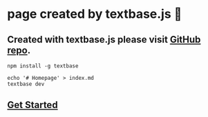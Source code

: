 # page created by textbase.js 🧬

## Created with textbase.js please visit [GitHub repo](https://github.com/al5ina5/textbase).


```
npm install -g textbase
```

```
echo '# Homepage' > index.md
textbase dev
```

## [Get Started](http://textbase.xyz/docs)

